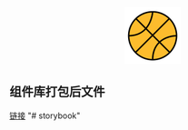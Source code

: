 <p align="center"><a href="https://book.reachable.cool/" target="_blank" rel="noopener noreferrer"><img width="100" src="./logo.svg" alt="logo"></a></p>

## 组件库打包后文件

[链接](https://book.reachable.cool/)
"# storybook" 
